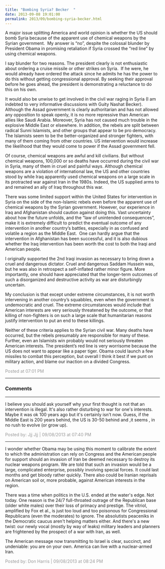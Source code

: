 ```yaml
---
title: "Bombing Syria? Becker  "
date: 2013-09-08 19:01:00
permalink: 2013/09/bombing-syria-becker.html
---
```

A major issue splitting America and world opinion is whether
the US should bomb Syria because of the apparent use of chemical weapons by the
Syrian government.  My answer is “no”,
despite the colossal blunder by President Obama in promising retaliation if
Syria crossed the “red line” by using chemical weapons.

I say blunder for two reasons. The president clearly is not
enthusiastic about ordering a cruise missile or other strikes on Syria.  If he were, he would already have ordered the
attack since he admits he has the power to do this without getting congressional
approval. By seeking their approval before he goes ahead, the president is
demonstrating a reluctance to do this on his own.

It would also be unwise to get involved in the civil war
raging in Syria (I am indebted to very informative discussions with Guity
Nashat Becker). Although the Assad government is clearly authoritarian and has
not allowed any opposition to speak openly, it is no more repressive than American
allies like Saudi Arabia. Moreover, Syria has not caused much trouble in the
explosive Middle East or elsewhere. In addition, the rebels are split between
radical Sunni Islamists, and other groups that appear to be pro democracy. The
Islamists seem to be the better-organized and stronger fighters, with many of
them coming from other countries. US intervention would increase the likelihood
that they would come to power if the Assad government fell.

Of course, chemical weapons are awful and kill civilians.
But without chemical weapons, 100,000 or so deaths have occurred during the
civil war in Syria, many of them in cruel and painful ways. Although chemical
weapons are a violation of international law, the US and other countries stood
by while Iraq apparently used chemical weapons on a large scale in its
protracted war against Iran in the 1980s. Indeed, the US supplied arms to and
remained an ally of Iraq throughout this war.

There was some limited support within the United States for
intervention in Syria on the side of the non-Islamic rebels even before the
apparent use of chemical weapons by the Syrian government. However, our
experience in Iraq and Afghanistan should caution against doing this. Vast
uncertainty about how the future unfolds, and the “law of unintended
consequences”, make it is extremely difficult to predict the eventual outcome
of any intervention in another country’s battles, especially in as confused and
volatile a region as the Middle East.  One
can hardly argue that the intervention in Afghanistan has been successful, and
it is also dubious whether the Iraq intervention has been worth the cost to
both the Iraqi and American people.

I originally supported the 2nd Iraqi invasion as
necessary to bring down a cruel and dangerous dictator. Cruel and dangerous
Saddam Hussein was, but he was also in retrospect a self-inflated rather minor
figure. More importantly, one should have appreciated that the longer-term
outcomes of such a disorganized and destructive activity as war are disturbingly
uncertain.

My conclusion is that except under extreme circumstances, it
is not worth intervening in another country’s squabbles, even when the
government is undemocratic and cruel. The extreme circumstances would include
that American interests are very seriously threatened by the outcome, or that
killing of non-fighters is on such a large scale that humanitarian reasons
justify intervention to put an end to these killings.

Neither of these criteria applies to the Syrian civil war. Many
deaths have occurred, but the rebels presumably are responsible for many of
these. Further, even an Islamists win probably would not seriously threaten
American interests. The president’s red line is very worrisome because the US
does not want to appear like a paper tiger. Obama could launch a few missiles
to combat this perception, but overall I think it best if we punt on military
action, and blame our inaction on a divided Congress.

<span style="color:#999">Posted at 07:01 PM</span>

<!-- more -->

---

### Comments

---

I believe you should ask yourself why your first thought is not that an intervention is illegal.
It's also rather disturbing to war for one's interests. Maybe it was ok 100 years ago but it's certainly isn't now. 
Guess, if the Middle East is 200 years behind, the US is 30-50 behind and ,it seems , in no rush to evolve (or grow up).

<span style="color:#999">Posted by: Jjj Jjj | 09/08/2013 at 07:40 PM</span>

---

I wonder whether Obama may be using this moment to calibrate the extent to which the administration can rely on Congress and the American people for support should an invasion of Iran be deemed necessary to destroy its nuclear weapons program. We are told that such an invasion would be a large, complicated enterprise, possibly involving special forces. It could last months and get bloody rather quickly. There also could be Iranian reprisals on American soil or, more probable, against American interests in the region.

There was a time when politics in the U.S. ended at the water's edge. Not today. One reason is the 24/7 full-throated outrage of the Republican base (older white males) over their loss of primacy and prestige. The vitriol, amplified by Fox et al., is just too loud and too poisonous for Congressional Republicans (even the moderates) to ignore. The absolutists peaceniks in the Democratic caucus aren't helping matters either. And there's a new twist: our newly vocal (mostly by way of leaks) military leaders and planners are frightened by the prospect of a war with Iran, as well.

The American message now transmitting to Israel is clear, succinct, and undeniable: you are on your own. America can live with a nuclear-armed Iran.


<span style="color:#999">Posted by: Don Harris | 09/08/2013 at 08:24 PM</span>